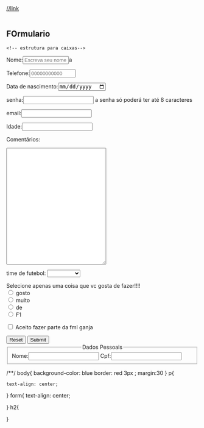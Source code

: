 <!DOCTYPE	html>
<html lang=
"pt-br">
<head>
<title>Título</title>
<meta charset="utf-8">
</head>

<body>
<a href="../" target="_blank">  //link




</a>
<br />
<br />
<h2 aling="center">FOrmulario</h2>
<form action="arquivo.sql" method="post">

    <!-- estrutura para caixas-->
<p>Nome:<input type="text" name="nome" placeholder="Escreva seu nome" size="12"/>a</p>

<p>Telefone:<input type="tel" placeholder="00000000000" maxlength="11" size="12"/></p>

<p>Data de nascimento:<input type="date"/></p>

<p>senha:<input type="password" maxlength="8" />
<smal>a senha só poderá ter até 8 caracteres</smal></p>

<p>email:<input type="email"/></p>

<p>Idade:<input type="number"/></p>

Comentários:
<textarea rows="20" cols="30"></textarea>

<!--Estrutura de seleção-->
<p> time de futebol:
    <select>
<option></option>
<option value="Atletico">Atletico</option>
<option value="seila quem">seila quem</option>
<option value="secsu">secsu</option>
    </select>
</p>

<!--Estrutura de Opções-->
<p> Selecione apenas uma coisa que vc gosta de fazer!!!!
    <br/>    
    <input type="radio" name="marola"/> gosto
    <br/>
    <input type="radio" name="marola"/> muito
    <br/>
    <input type="radio" name="marola"/> de
    <br/>
    <input type="radio" name="marola"/> F1
    
    
</p>
<!--CheckBox-->
<p>
    <input type="checkbox" name="confirmar">
Aceito fazer parte da fml ganja
</p>
<input type="reset">
    <input type="submit">
    <!--Fieldset-->
<fieldset>
<legend align="center">Dados Pessoais</legend>
<label>Nome:<input type=""/></label>
<label>Cpf:<input type=""/></label>
</fieldset>
</form>
</body>
</html



________________________

/**/
body{
background-color: blue
border: red 3px ;
margin:30
}
p{

    text-align: center;

}
form{
text-align: center;

}
h2{



}
